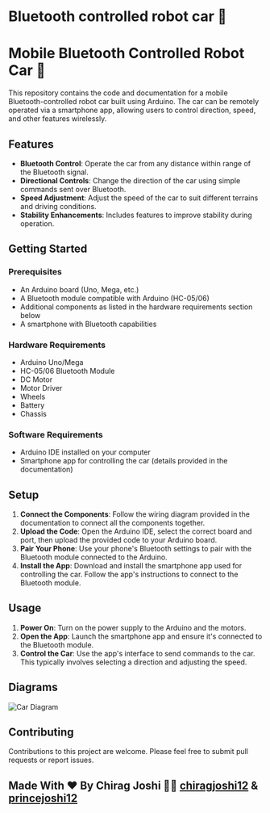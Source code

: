 # Bluetooth controlled robot car 🤖

# Mobile Bluetooth Controlled Robot Car 🤖

This repository contains the code and documentation for a mobile Bluetooth-controlled robot car built using Arduino. The car can be remotely operated via a smartphone app, allowing users to control direction, speed, and other features wirelessly.

## Features

- **Bluetooth Control**: Operate the car from any distance within range of the Bluetooth signal.
- **Directional Controls**: Change the direction of the car using simple commands sent over Bluetooth.
- **Speed Adjustment**: Adjust the speed of the car to suit different terrains and driving conditions.
- **Stability Enhancements**: Includes features to improve stability during operation.

## Getting Started

### Prerequisites

- An Arduino board (Uno, Mega, etc.)
- A Bluetooth module compatible with Arduino (HC-05/06)
- Additional components as listed in the hardware requirements section below
- A smartphone with Bluetooth capabilities

### Hardware Requirements

- Arduino Uno/Mega
- HC-05/06 Bluetooth Module
- DC Motor
- Motor Driver
- Wheels
- Battery
- Chassis

### Software Requirements

- Arduino IDE installed on your computer
- Smartphone app for controlling the car (details provided in the documentation)

## Setup

1. **Connect the Components**: Follow the wiring diagram provided in the documentation to connect all the components together.
2. **Upload the Code**: Open the Arduino IDE, select the correct board and port, then upload the provided code to your Arduino board.
3. **Pair Your Phone**: Use your phone's Bluetooth settings to pair with the Bluetooth module connected to the Arduino.
4. **Install the App**: Download and install the smartphone app used for controlling the car. Follow the app's instructions to connect to the Bluetooth module.

## Usage

1. **Power On**: Turn on the power supply to the Arduino and the motors.
2. **Open the App**: Launch the smartphone app and ensure it's connected to the Bluetooth module.
3. **Control the Car**: Use the app's interface to send commands to the car. This typically involves selecting a direction and adjusting the speed.

## Diagrams

![Car Diagram](path/to/car_diagram.png)

## Contributing

Contributions to this project are welcome. Please feel free to submit pull requests or report issues.

## Made With ❤️ By Chirag Joshi 👨‍💻 [chiragjoshi12](https://github.com/chiragjoshi12/) & [princejoshi12](https://github.com/princejoshi12/)
